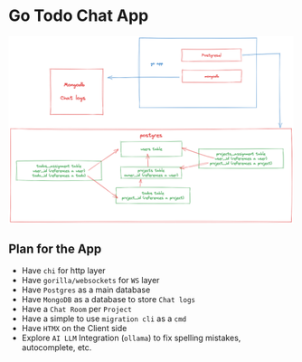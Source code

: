 # Go Todo Chat App

![app plan](./assets/app-plan.png)

## Plan for the App

- Have `chi` for http layer
- Have `gorilla/websockets` for `WS` layer
- Have `Postgres` as a main database
- Have `MongoDB` as a database to store `Chat logs`
- Have a `Chat Room` per `Project`
- Have a simple to use `migration cli` as a `cmd`
- Have `HTMX` on the Client side
- Explore `AI LLM` Integration (`ollama`) to fix spelling mistakes, autocomplete, etc.
